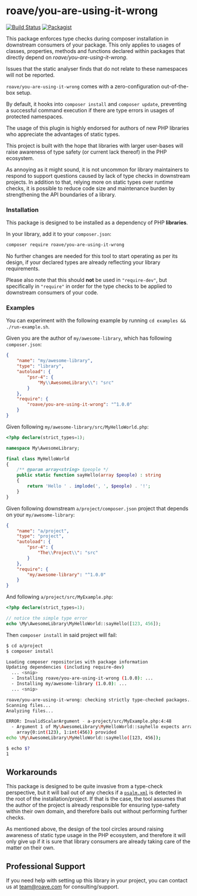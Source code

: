 # roave/you-are-using-it-wrong

[![Build Status](https://travis-ci.org/Roave/you-are-using-it-wrong.svg?branch=master)](https://travis-ci.org/Roave/you-are-using-it-wrong)
[![Packagist](https://img.shields.io/packagist/v/roave/you-are-using-it-wrong.svg)](https://packagist.org/packages/roave/you-are-using-it-wrong)

This package enforces type checks during composer installation in downstream
consumers of your package. This only applies to usages of classes, properties,
methods and functions declared within packages that directly depend on
*roave/you-are-using-it-wrong*.

Issues that the static analyser finds that do not relate to these namespaces
will not be reported.

`roave/you-are-using-it-wrong` comes with a zero-configuration out-of-the-box
setup.

By default, it hooks into `composer install` and `composer update`, preventing
a successful command execution if there are type errors in usages of protected
namespaces. 

The usage of this plugin is highly endorsed for authors of new PHP libraries
who appreciate the advantages of static types.

This project is built with the hope that libraries with larger user-bases will
raise awareness of type safety (or current lack thereof) in the PHP ecosystem.

As annoying as it might sound, it is not uncommon for library maintainers to
respond to support questions caused by lack of type checks in downstream
projects. In addition to that, relying more on static types over runtime checks,
it is possible to reduce code size and maintenance burden by strengthening the
API boundaries of a library.

### Installation

This package is designed to be installed as a dependency of PHP **libraries**.

In your library, add it to your
`composer.json`:

```sh
composer require roave/you-are-using-it-wrong
```

No further changes are needed for this tool to start operating as per its
design, if your declared types are already reflecting your library requirements.

Please also note that this should **not** be used in `"require-dev"`, but
specifically in `"require"` in order for the type checks to be applied to
downstream consumers of your code.

### Examples

You can experiment with the following example by running `cd examples && ./run-example.sh`.

Given you are the author of `my/awesome-library`, which has following `composer.json`:

```json
{
    "name": "my/awesome-library",
    "type": "library",
    "autoload": {
        "psr-4": {
            "My\\AwesomeLibrary\\": "src"
        }
    },
    "require": {
        "roave/you-are-using-it-wrong": "^1.0.0"
    }
}
```

Given following `my/awesome-library/src/MyHelloWorld.php`:

```php
<?php declare(strict_types=1);

namespace My\AwesomeLibrary;

final class MyHelloWorld
{
    /** @param array<string> $people */
    public static function sayHello(array $people) : string
    {
        return 'Hello ' . implode(', ', $people) . '!';
    }
}
```

Given following downstream `a/project/composer.json` project that
depends on your `my/awesome-library`:

```json
{
    "name": "a/project",
    "type": "project",
    "autoload": {
        "psr-4": {
            "The\\Project\\": "src"
        }
    },
    "require": {
        "my/awesome-library": "^1.0.0"
    }
}
```

And following `a/project/src/MyExample.php`:

```php
<?php declare(strict_types=1);

// notice the simple type error
echo \My\AwesomeLibrary\MyHelloWorld::sayHello([123, 456]);
```

Then `composer install` in said project will fail:

```sh
$ cd a/project
$ composer install

Loading composer repositories with package information
Updating dependencies (including require-dev)
  ... <snip>
  - Installing roave/you-are-using-it-wrong (1.0.0): ...
  - Installing my/awesome-library (1.0.0): ...
  ... <snip>

roave/you-are-using-it-wrong: checking strictly type-checked packages...
Scanning files...
Analyzing files...

ERROR: InvalidScalarArgument - a-project/src/MyExample.php:4:48 
  - Argument 1 of My\AwesomeLibrary\MyHelloWorld::sayhello expects array<array-key, string>,
    array{0:int(123), 1:int(456)} provided
echo \My\AwesomeLibrary\MyHelloWorld::sayHello([123, 456]);

$ echo $?
1
```

## Workarounds

This package is designed to be quite invasive from a type-check perspective,
but it will bail out of any checks if a [`psalm.xml`](https://psalm.dev/docs/configuration/)
is detected in the root of the installation/project.
If that is the case, the tool assumes that the author of the project is already
responsible for ensuring type-safety within their own domain, and therefore
bails out without performing further checks.

As mentioned above, the design of the tool circles around raising awareness of
static type usage in the PHP ecosystem, and therefore it will only give up if
it is sure that library consumers are already taking care of the matter on their
own.

## Professional Support

If you need help with setting up this library in your project, you can contact
us at team@roave.com for consulting/support.

